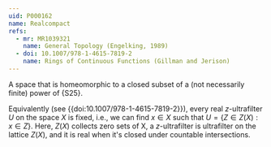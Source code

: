 ```yaml
---
uid: P000162
name: Realcompact
refs:
  - mr: MR1039321
    name: General Topology (Engelking, 1989)
  - doi: 10.1007/978-1-4615-7819-2
    name: Rings of Continuous Functions (Gillman and Jerison)
---
```


A space that is homeomorphic to a closed subset of a (not necessarily finite) power of {S25}.

Equivalently (see {{doi:10.1007/978-1-4615-7819-2}}), every real $z$-ultrafilter $U$ on the space $X$ is fixed,
i.e., we can find $x\in X$ such that $U=\{Z\in Z(X):x\in Z\}$.
Here, $Z(X)$ collects zero sets of X, a $z$-ultrafilter is ultrafilter on the lattice $Z(X)$, and
it is real when it's closed under countable intersections.
